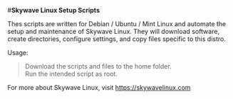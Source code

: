 #**Skywave Linux Setup Scripts**  


Thes scripts are written for Debian / Ubuntu / Mint Linux and automate the setup and maintenance of Skywave Linux.  They will download software, create directories, configure settings, and copy files specific to this distro.

Usage:
>Download the scripts and files to the home folder.  
>Run the intended script as root.  

For more about Skywave Linux, visit https://skywavelinux.com
